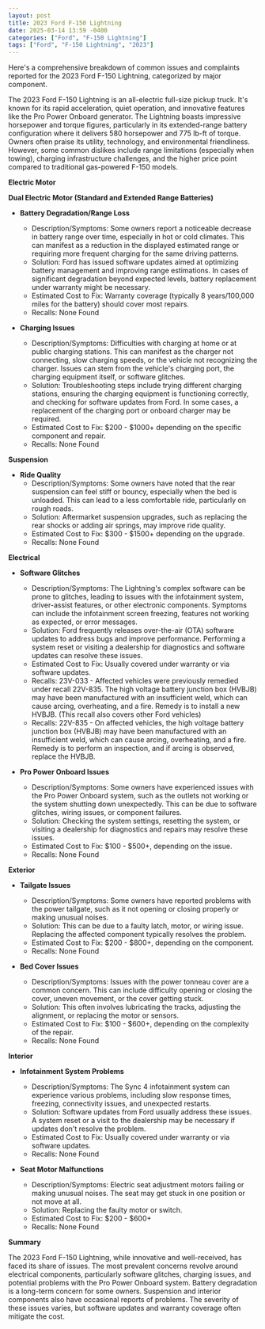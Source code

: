 ```yaml
---
layout: post
title: 2023 Ford F-150 Lightning
date: 2025-03-14 13:59 -0400
categories: ["Ford", "F-150 Lightning"]
tags: ["Ford", "F-150 Lightning", "2023"]
---
```

Here's a comprehensive breakdown of common issues and complaints reported for the 2023 Ford F-150 Lightning, categorized by major component.

The 2023 Ford F-150 Lightning is an all-electric full-size pickup truck. It's known for its rapid acceleration, quiet operation, and innovative features like the Pro Power Onboard generator. The Lightning boasts impressive horsepower and torque figures, particularly in its extended-range battery configuration where it delivers 580 horsepower and 775 lb-ft of torque. Owners often praise its utility, technology, and environmental friendliness. However, some common dislikes include range limitations (especially when towing), charging infrastructure challenges, and the higher price point compared to traditional gas-powered F-150 models.

**Electric Motor**

**Dual Electric Motor (Standard and Extended Range Batteries)**

*   **Battery Degradation/Range Loss**
    *   Description/Symptoms: Some owners report a noticeable decrease in battery range over time, especially in hot or cold climates. This can manifest as a reduction in the displayed estimated range or requiring more frequent charging for the same driving patterns.
    *   Solution: Ford has issued software updates aimed at optimizing battery management and improving range estimations. In cases of significant degradation beyond expected levels, battery replacement under warranty might be necessary.
    *   Estimated Cost to Fix: Warranty coverage (typically 8 years/100,000 miles for the battery) should cover most repairs.
    *   Recalls: None Found

*   **Charging Issues**
    *   Description/Symptoms: Difficulties with charging at home or at public charging stations. This can manifest as the charger not connecting, slow charging speeds, or the vehicle not recognizing the charger. Issues can stem from the vehicle's charging port, the charging equipment itself, or software glitches.
    *   Solution: Troubleshooting steps include trying different charging stations, ensuring the charging equipment is functioning correctly, and checking for software updates from Ford. In some cases, a replacement of the charging port or onboard charger may be required.
    *   Estimated Cost to Fix: $200 - $1000+ depending on the specific component and repair.
    *   Recalls: None Found

**Suspension**

*   **Ride Quality**
    *   Description/Symptoms: Some owners have noted that the rear suspension can feel stiff or bouncy, especially when the bed is unloaded. This can lead to a less comfortable ride, particularly on rough roads.
    *   Solution: Aftermarket suspension upgrades, such as replacing the rear shocks or adding air springs, may improve ride quality.
    *   Estimated Cost to Fix: $300 - $1500+ depending on the upgrade.
    *   Recalls: None Found

**Electrical**

*   **Software Glitches**
    *   Description/Symptoms: The Lightning's complex software can be prone to glitches, leading to issues with the infotainment system, driver-assist features, or other electronic components. Symptoms can include the infotainment screen freezing, features not working as expected, or error messages.
    *   Solution: Ford frequently releases over-the-air (OTA) software updates to address bugs and improve performance. Performing a system reset or visiting a dealership for diagnostics and software updates can resolve these issues.
    *   Estimated Cost to Fix: Usually covered under warranty or via software updates.
    *   Recalls: 23V-033 - Affected vehicles were previously remedied under recall 22V-835. The high voltage battery junction box (HVBJB) may have been manufactured with an insufficient weld, which can cause arcing, overheating, and a fire. Remedy is to install a new HVBJB. (This recall also covers other Ford vehicles)
    *   Recalls: 22V-835 - On affected vehicles, the high voltage battery junction box (HVBJB) may have been manufactured with an insufficient weld, which can cause arcing, overheating, and a fire. Remedy is to perform an inspection, and if arcing is observed, replace the HVBJB.

*   **Pro Power Onboard Issues**
    *   Description/Symptoms: Some owners have experienced issues with the Pro Power Onboard system, such as the outlets not working or the system shutting down unexpectedly. This can be due to software glitches, wiring issues, or component failures.
    *   Solution: Checking the system settings, resetting the system, or visiting a dealership for diagnostics and repairs may resolve these issues.
    *   Estimated Cost to Fix: $100 - $500+, depending on the issue.
    *   Recalls: None Found

**Exterior**

*   **Tailgate Issues**
    *   Description/Symptoms: Some owners have reported problems with the power tailgate, such as it not opening or closing properly or making unusual noises.
    *   Solution: This can be due to a faulty latch, motor, or wiring issue. Replacing the affected component typically resolves the problem.
    *   Estimated Cost to Fix: $200 - $800+, depending on the component.
    *   Recalls: None Found

*   **Bed Cover Issues**
    *   Description/Symptoms: Issues with the power tonneau cover are a common concern. This can include difficulty opening or closing the cover, uneven movement, or the cover getting stuck.
    *   Solution: This often involves lubricating the tracks, adjusting the alignment, or replacing the motor or sensors.
    *   Estimated Cost to Fix: $100 - $600+, depending on the complexity of the repair.
    *   Recalls: None Found

**Interior**

*   **Infotainment System Problems**
    *   Description/Symptoms: The Sync 4 infotainment system can experience various problems, including slow response times, freezing, connectivity issues, and unexpected restarts.
    *   Solution: Software updates from Ford usually address these issues. A system reset or a visit to the dealership may be necessary if updates don't resolve the problem.
    *   Estimated Cost to Fix: Usually covered under warranty or via software updates.
    *   Recalls: None Found

*   **Seat Motor Malfunctions**
    *   Description/Symptoms: Electric seat adjustment motors failing or making unusual noises. The seat may get stuck in one position or not move at all.
    *   Solution: Replacing the faulty motor or switch.
    *   Estimated Cost to Fix: $200 - $600+
    *   Recalls: None Found

**Summary**

The 2023 Ford F-150 Lightning, while innovative and well-received, has faced its share of issues. The most prevalent concerns revolve around electrical components, particularly software glitches, charging issues, and potential problems with the Pro Power Onboard system. Battery degradation is a long-term concern for some owners. Suspension and interior components also have occasional reports of problems. The severity of these issues varies, but software updates and warranty coverage often mitigate the cost.


